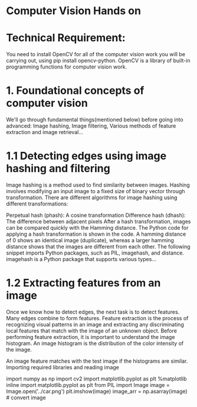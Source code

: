 # Computer Vision Hands on

# Technical Requirement: 
You need to install OpenCV for all of the computer vision work you will be carrying out, using pip install opencv-python. OpenCV is a library of built-in programming functions for computer vision work.

# 1. Foundational concepts of computer vision
We'll go through fundamental things(mentioned below) before going into advanced:
 Image hashing,
 Image filtering,
 Various methods of feature extraction and image retrieval...

# 1.1 Detecting edges using image hashing and filtering
Image hashing is a method used to find similarity between images. Hashing involves modifying an input image to a fixed size of binary vector through transformation. 
There are different algorithms for image hashing using different transformations:

Perpetual hash (phash): A cosine transformation
Difference hash (dhash): The difference between adjacent pixels
After a hash transformation, images can be compared quickly with the Hamming distance. The Python code for applying a hash transformation is shown in the code. A hamming distance of 0 shows an identical image (duplicate), whereas a larger hamming distance shows that the images are different from each other. The following snippet imports Python packages, such as PIL, imagehash, and distance. imagehash is a Python package that supports various types...

# 1.2 Extracting features from an image
Once we know how to detect edges, the next task is to detect features. Many edges combine to form features. Feature extraction is the process of recognizing visual patterns in an image and extracting any discriminating local features that match with the image of an unknown object. Before performing feature extraction, it is important to understand the image histogram. An image histogram is the distribution of the color intensity of the image. 

An image feature matches with the test image if the histograms are similar. 
Importing required libraries and reading image

import numpy as np
import cv2
import matplotlib.pyplot as plt
%matplotlib inline
import matplotlib.pyplot as plt
from PIL import Image
image = Image.open('../car.png')
plt.imshow(image)
image_arr = np.asarray(image) # convert image
